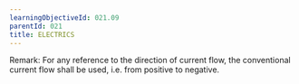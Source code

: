 ```yaml
---
learningObjectiveId: 021.09
parentId: 021
title: ELECTRICS
---
```


Remark: For any reference to the direction of current flow, the conventional
current flow shall be used, i.e. from positive to negative.
